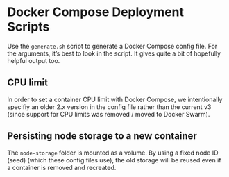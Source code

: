 # Docker Compose Deployment Scripts

Use the `generate.sh` script to generate a Docker Compose config file. For the arguments, it’s best to look in the script. It gives quite a bit of hopefully helpful output too.

## CPU limit

In order to set a container CPU limit with Docker Compose, we intentionally specifiy an older 2.x version in the config file rather than the current v3 (since support for CPU limits was removed / moved to Docker Swarm).

## Persisting node storage to a new container

The `node-storage` folder is mounted as a volume. By using a fixed node ID (seed) (which these config files use), the old storage will be reused even if a container is removed and recreated.
